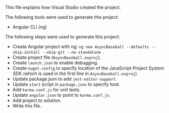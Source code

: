 This file explains how Visual Studio created the project.

The following tools were used to generate this project:
- Angular CLI (ng)

The following steps were used to generate this project:
- Create Angular project with ng: `ng new AsyncBaseball --defaults --skip-install --skip-git --no-standalone `.
- Create project file (`AsyncBaseball.esproj`).
- Create `launch.json` to enable debugging.
- Create `nuget.config` to specify location of the JavaScript Project System SDK (which is used in the first line in `AsyncBaseball.esproj`).
- Update package.json to add `jest-editor-support`.
- Update `start` script in `package.json` to specify host.
- Add `karma.conf.js` for unit tests.
- Update `angular.json` to point to `karma.conf.js`.
- Add project to solution.
- Write this file.
